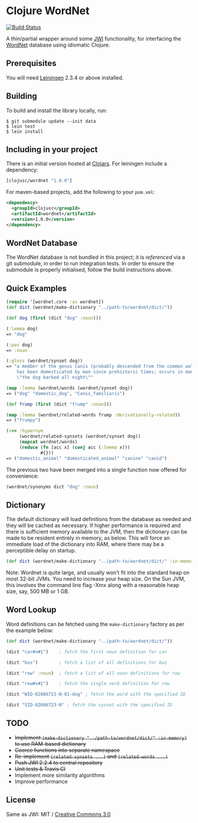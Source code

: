 # Clojure WordNet
[![Build Status](https://secure.travis-ci.org/clojusc/wordnet.png)](http://travis-ci.org/clojusc/wordnet)

A thin/partial wrapper around some [JWI](http://projects.csail.mit.edu/jwi/)
functionality, for interfacing the [WordNet](http://wordnet.princeton.edu/)
database using idiomatic Clojure.

## Prerequisites

You will need [Leiningen](https://github.com/technomancy/leiningen)
2.3.4 or above installed.

## Building

To build and install the library locally, run:

    $ git submodule update --init data
    $ lein test
    $ lein install

## Including in your project

There is an initial version hosted at [Clojars](https://clojars.org/clojusc/wordnet).
For leiningen include a dependency:

```clojure
[clojusc/wordnet "1.0.0"]
```

For maven-based projects, add the following to your `pom.xml`:

```xml
<dependency>
  <groupId>clojusc</groupId>
  <artifactId>wordnet</artifactId>
  <version>1.0.0</version>
</dependency>
```

## WordNet Database

The WordNet database is not bundled in this project; it is _referenced_
via a git submodule, in order to run integration tests. In order to
ensure the submodule is properly initialised, follow the build
instructions above.

## Quick Examples

```clojure
(require '[wordnet.core :as wordnet])
(def dict (wordnet/make-dictionary "../path-to/wordnet/dict/"))

(def dog (first (dict "dog" :noun)))

(:lemma dog)
=> "dog"

(:pos dog)
=> :noun

(:gloss (wordnet/synset dog))
=> "a member of the genus Canis (probably descended from the common wolf) that
    has been domesticated by man since prehistoric times; occurs in many breeds;
    \"the dog barked all night\""

(map :lemma (wordnet/words (wordnet/synset dog))
=> ("dog" "domestic_dog", "Canis_familiaris")

(def frump (first (dict "frump" :noun)))

(map :lemma (wordnet/related-words frump :derivationally-related))
=> ("frumpy")

(->> :hypernym
     (wordnet/related-synsets (wordnet/synset dog))
     (mapcat wordnet/words)
     (reduce (fn [acc x] (conj acc (:lemma x)))
             #{}))
=> ("domestic_animal" "domesticated_animal" "canine" "canid")
```

The previous two have been merged into a single function now offered for
convenience:

```clj
(wordnet/synonyms dict "dog" :noun)
```


## Dictionary

The default dictionary will load definitions from the database as needed
and they will be cached as necessary. If higher performance is required
and there is sufficient memory available to the JVM, then the dictionary
can be made to be resident entirely in memory, as below. This will force
an immediate load of the dictionary into RAM, where there may be a
perceptible delay on startup.

```clojure
(def dict (wordnet/make-dictionary "../path-to/wordnet/dict/" :in-memory))
```

Note: Wordnet is quite large, and usually won’t fit into the standard heap on most
32-bit JVMs. You need to increase your heap size. On the Sun JVM, this involves
the command line flag -Xmx along with a reasonable heap size, say, 500 MB or 1 GB.

## Word Lookup

Word definitions can be fetched using the ```make-dictionary``` factory as per the
example below:

```clojure
(def dict (wordnet/make-dictionary "../path-to/wordnet/dict/"))

(dict "car#n#1")    ; fetch the first noun definition for car

(dict "bus")        ; fetch a list of all definitions for bus

(dict "row" :noun)  ; fetch a list of all noun definitions for row

(dict "row#v#1")    ; fetch the single verb definition for row

(dict "WID-02086723-N-01-dog" ; fetch the word with the specified ID

(dict "SID-02086723-N" ; fetch the synset with the specified ID
```

## TODO

* ~~Implement ```(make-dictionary "../path-to/wordnet/dict/" :in-memory)``` to use
  RAM-based dictionary~~
* ~~Coerce functions into separate namespace~~
* ~~Re-implement ```(related-synsets ...)``` and ```(related-words ...)```~~
* ~~Push JWI 2.2.4 to central repository~~
* ~~Unit tests & Travis CI~~
* Implement more similarity algorithms
* Improve performance

## License

Same as JWI: MIT / [Creative Commons 3.0](http://creativecommons.org/licenses/by/3.0/legalcode)

